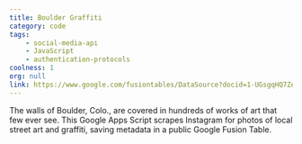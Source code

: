 ```yaml
---
title: Boulder Graffiti
category: code
tags:
    - social-media-api
    - JavaScript
    - authentication-protocols
coolness: 1
org: null
link: https://www.google.com/fusiontables/DataSource?docid=1-UGsgqHQ7Ze099zLipUFPKy7CWgWma_QRQeAYNSN
---
```


The walls of Boulder, Colo., are covered in hundreds of works of art that few ever see. This Google Apps Script scrapes Instagram for photos of local street art and graffiti, saving metadata in a public Google Fusion Table.